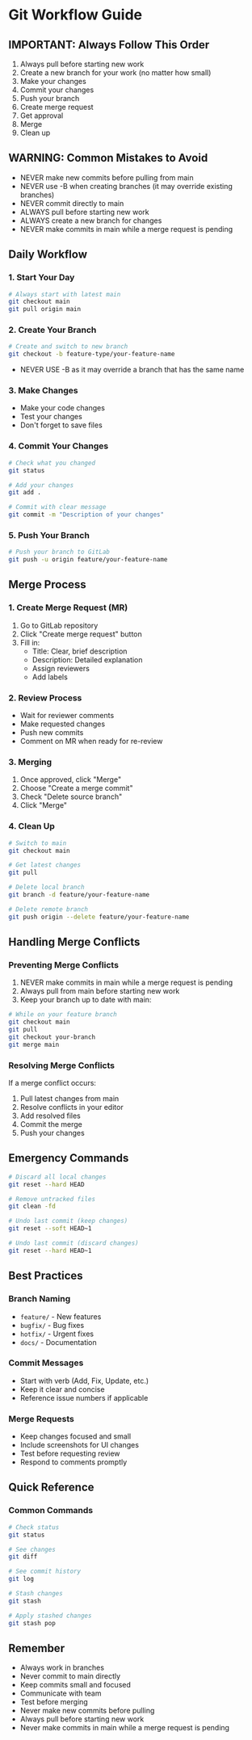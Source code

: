 # Git Workflow Guide

## IMPORTANT: Always Follow This Order
1. Always pull before starting new work
2. Create a new branch for your work (no matter how small)
3. Make your changes
4. Commit your changes
5. Push your branch
6. Create merge request
7. Get approval
8. Merge
9. Clean up

## WARNING: Common Mistakes to Avoid
- NEVER make new commits before pulling from main
- NEVER use -B when creating branches (it may override existing branches)
- NEVER commit directly to main
- ALWAYS pull before starting new work
- ALWAYS create a new branch for changes
- NEVER make commits in main while a merge request is pending

## Daily Workflow

### 1. Start Your Day
```bash
# Always start with latest main
git checkout main
git pull origin main
```

### 2. Create Your Branch
```bash
# Create and switch to new branch
git checkout -b feature-type/your-feature-name
```
- NEVER USE -B as it may override a branch that has the same name

### 3. Make Changes
- Make your code changes
- Test your changes
- Don't forget to save files

### 4. Commit Your Changes
```bash
# Check what you changed
git status

# Add your changes
git add .

# Commit with clear message
git commit -m "Description of your changes"
```

### 5. Push Your Branch
```bash
# Push your branch to GitLab
git push -u origin feature/your-feature-name
```

## Merge Process

### 1. Create Merge Request (MR)
1. Go to GitLab repository
2. Click "Create merge request" button
3. Fill in:
   - Title: Clear, brief description
   - Description: Detailed explanation
   - Assign reviewers
   - Add labels

### 2. Review Process
- Wait for reviewer comments
- Make requested changes
- Push new commits
- Comment on MR when ready for re-review

### 3. Merging
1. Once approved, click "Merge"
2. Choose "Create a merge commit"
3. Check "Delete source branch"
4. Click "Merge"

### 4. Clean Up
```bash
# Switch to main
git checkout main

# Get latest changes
git pull

# Delete local branch
git branch -d feature/your-feature-name

# Delete remote branch
git push origin --delete feature/your-feature-name
```

## Handling Merge Conflicts

### Preventing Merge Conflicts
1. NEVER make commits in main while a merge request is pending
2. Always pull from main before starting new work
3. Keep your branch up to date with main:
```bash
# While on your feature branch
git checkout main
git pull
git checkout your-branch
git merge main
```

### Resolving Merge Conflicts
If a merge conflict occurs:
1. Pull latest changes from main
2. Resolve conflicts in your editor
3. Add resolved files
4. Commit the merge
5. Push your changes

## Emergency Commands
```bash
# Discard all local changes
git reset --hard HEAD

# Remove untracked files
git clean -fd

# Undo last commit (keep changes)
git reset --soft HEAD~1

# Undo last commit (discard changes)
git reset --hard HEAD~1
```

## Best Practices

### Branch Naming
- `feature/` - New features
- `bugfix/` - Bug fixes
- `hotfix/` - Urgent fixes
- `docs/` - Documentation

### Commit Messages
- Start with verb (Add, Fix, Update, etc.)
- Keep it clear and concise
- Reference issue numbers if applicable

### Merge Requests
- Keep changes focused and small
- Include screenshots for UI changes
- Test before requesting review
- Respond to comments promptly

## Quick Reference

### Common Commands
```bash
# Check status
git status

# See changes
git diff

# See commit history
git log

# Stash changes
git stash

# Apply stashed changes
git stash pop
```

## Remember
- Always work in branches
- Never commit to main directly
- Keep commits small and focused
- Communicate with team
- Test before merging
- Never make new commits before pulling
- Always pull before starting new work
- Never make commits in main while a merge request is pending 